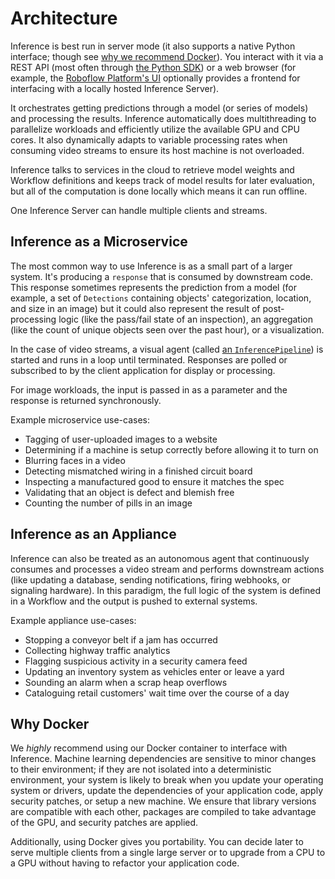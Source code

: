 # Architecture

Inference is best run in server mode (it also supports a native Python interface;
though see [why we recommend Docker](#why-docker)). You interact with it via a REST API
(most often through [the Python SDK](/inference_helpers/inference_sdk/)) or a web
browser (for example, the [Roboflow Platform's UI](https://app.roboflow.com) optionally
provides a frontend for interfacing with a locally hosted Inference Server).

It orchestrates getting predictions through a model (or series of models) and
processing the results. Inference automatically does multithreading to parallelize
workloads and efficiently utilize the available GPU and CPU cores. It also dynamically
adapts to variable processing rates when consuming video streams to ensure its host
machine is not overloaded.

Inference talks to services in the cloud to retrieve model weights and
Workflow definitions and keeps track of model results for later evaluation, but
all of the computation is done locally which means it can run offline.

One Inference Server can handle multiple clients and streams.

## Inference as a Microservice

The most common way to use Inference is as a small part of a larger system. It's
producing a `response` that is consumed by downstream code. This response sometimes
represents the prediction from a model (for example, a set of `Detections` containing
objects' categorization, location, and size in an image) but it could also represent
the result of post-processing logic (like the pass/fail state of an inspection), an
aggregation (like the count of unique objects seen over the past hour), or a visualization.

In the case of video streams, a visual agent
(called [an `InferencePipeline`](/workflows/video_processing/overview/))
is started and runs in a loop until terminated. Responses are polled or subscribed
to by the client application for display or processing.

For image workloads, the input is passed in as a parameter and the response is
returned synchronously.

Example microservice use-cases:
* Tagging of user-uploaded images to a website
* Determining if a machine is setup correctly before allowing it to turn on
* Blurring faces in a video
* Detecting mismatched wiring in a finished circuit board
* Inspecting a manufactured good to ensure it matches the spec
* Validating that an object is defect and blemish free
* Counting the number of pills in an image

## Inference as an Appliance

Inference can also be treated as an autonomous agent that continuously consumes and
processes a video stream and performs downstream actions (like updating a database,
sending notifications, firing webhooks, or signaling hardware). In this paradigm,
the full logic of the system is defined in a Workflow and the output is pushed to
external systems.

Example appliance use-cases:
* Stopping a conveyor belt if a jam has occurred
* Collecting highway traffic analytics
* Flagging suspicious activity in a security camera feed
* Updating an inventory system as vehicles enter or leave a yard
* Sounding an alarm when a scrap heap overflows
* Cataloguing retail customers' wait time over the course of a day

## Why Docker

We _highly_ recommend using our Docker container to interface with Inference. Machine
learning dependencies are sensitive to minor changes to their environment; if they
are not isolated into a deterministic environment, your system is likely to break
when you update your operating system or drivers, update the dependencies of your
application code, apply security patches, or setup a new machine. We ensure that
library versions are compatible with each other, packages are compiled to take 
advantage of the GPU, and security patches are applied.

Additionally, using Docker gives you portability. You can decide later to serve
multiple clients from a single large server or to upgrade from a CPU to a GPU
without having to refactor your application code.
